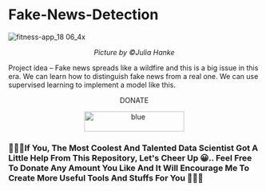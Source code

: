 # Fake-News-Detection

![fitness-app_18 06_4x](https://user-images.githubusercontent.com/68724228/88612968-12675100-d0aa-11ea-94ba-abd181c826e3.png)

<p align='center'><i>Picture by ©Julia Hanke</i></p>

Project idea – Fake news spreads like a wildfire and this is a big issue in this era. We can learn how to distinguish fake news from a real one. We can use supervised learning to implement a model like this.


<p align='center'>DONATE</p>

<p align='center'><a href="https://paypal.me/rupamshil111?locale.x=en_GB"><img width="200" height="40" alt="blue" src="https://user-images.githubusercontent.com/68724228/88449157-405a5480-ce62-11ea-98c9-92872f8ea661.png"></a></p>

<h3>🤍💖🤍If You, The Most Coolest And Talented Data Scientist Got A Little Help From This Repository, Let's Cheer Up 😀.. Feel Free To Donate Any Amount You Like And It Will Encourage Me To Create More Useful Tools And Stuffs For You 🤍💖🤍</h3>
